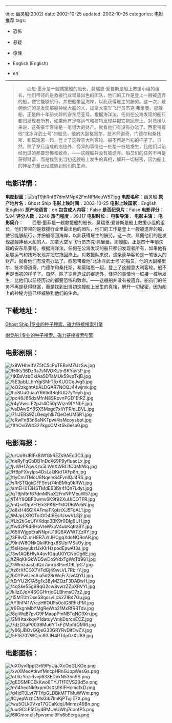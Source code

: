 
---
title: 幽灵船(2002)
date: 2002-10-25
updated: 2002-10-25
categories: 电影推荐
tags:
- 恐怖
- 悬疑
- 惊悚

- English (English)
- en
---


> 　　西恩·墨菲是一艘救援船的船长，莫瑞恩·爱普斯是船上救援小组的组长，他们带领的是救援行业里最出色的团队，他们的工作是登上一艘被遗弃的船，使它能够航行，并把船带回海岸，以此获得雇主的酬劳。这一次，雇佣他们的是发现那艘神秘大船的人，加拿大空军飞行员杰克·弗里曼。那艘船，正是四十年前失踪的安东尼亚号。根据海洋法，任何在公海发现的船只都归发现者所有，如果他有足够运气和技巧发现并把它拖回岸上。对救援队来说，这条豪华客轮是一笔很大的财产。就看他们有没有办法了。西恩带着他“北冰洋武士号”的船员，他的大副格里尔，技术师道奇，门德尔和桑托斯，和莫瑞恩一起，登上了这艘意大利客轮。船不再是当初的样子了。自然。除了岁月造成的痕迹外，怪异的事情也一桩接一桩地发生，比他们以前经历过的都要恐怖和致命。——这艘船并没有被遗弃。船员们的任务不再是获得财富，而是找到出当初这艘船上发生的真相，解开一切秘密，因为船上的神秘力量已经威胁到他们的生命。

## **电影详情**：

**电影封面**：<img src="https://image.tmdb.org/t/p/w200/qT9jhRnf67dmMNpX2FmNPMeuW57.jpg" alt="/qT9jhRnf67dmMNpX2FmNPMeuW57.jpg" title="/qT9jhRnf67dmMNpX2FmNPMeuW57.jpg">
**电影名称**：幽灵船
**原产地片名**：Ghost Ship
**电影上映时间**：2002-10-25
**电影上映国家**：English (English)
**原产地语言**：en
**包含成人内容**：False
**是否纪录片**：False
**电影评分**：5.94
**评分人数**：2246
**热门程度**：39.117
**电影时长**：
**电影导演**：
**电影主演**：
**电影简介**：　　西恩·墨菲是一艘救援船的船长，莫瑞恩·爱普斯是船上救援小组的组长，他们带领的是救援行业里最出色的团队，他们的工作是登上一艘被遗弃的船，使它能够航行，并把船带回海岸，以此获得雇主的酬劳。这一次，雇佣他们的是发现那艘神秘大船的人，加拿大空军飞行员杰克·弗里曼。那艘船，正是四十年前失踪的安东尼亚号。根据海洋法，任何在公海发现的船只都归发现者所有，如果他有足够运气和技巧发现并把它拖回岸上。对救援队来说，这条豪华客轮是一笔很大的财产。就看他们有没有办法了。西恩带着他“北冰洋武士号”的船员，他的大副格里尔，技术师道奇，门德尔和桑托斯，和莫瑞恩一起，登上了这艘意大利客轮。船不再是当初的样子了。自然。除了岁月造成的痕迹外，怪异的事情也一桩接一桩地发生，比他们以前经历过的都要恐怖和致命。——这艘船并没有被遗弃。船员们的任务不再是获得财富，而是找到出当初这艘船上发生的真相，解开一切秘密，因为船上的神秘力量已经威胁到他们的生命。

## **下载地址**：
[Ghost Ship |专业的种子搜索、磁力链接搜索引擎](https://movie.amd794.com:2083/?search=Ghost%20Ship&ordering=&mode=match_phrase&page_size=10&page=1)

[幽灵船 |专业的种子搜索、磁力链接搜索引擎](https://movie.amd794.com:2083/?search=%E5%B9%BD%E7%81%B5%E8%88%B9&ordering=&mode=match_phrase&page_size=10&page=1)
 

## **电影剧照**：
<img src="https://image.tmdb.org/t/p/original/x8WHhVifVZ5tC5cPuTEBvMZUzSw.jpg" alt="/x8WHhVifVZ5tC5cPuTEBvMZUzSw.jpg" title="/x8WHhVifVZ5tC5cPuTEBvMZUzSw.jpg"><img src="https://image.tmdb.org/t/p/original/l5lKs36Dz3a7sNVOKUtnSKYaVsP.jpg" alt="/l5lKs36Dz3a7sNVOKUtnSKYaVsP.jpg" title="/l5lKs36Dz3a7sNVOKUtnSKYaVsP.jpg"><img src="https://image.tmdb.org/t/p/original/1KBsVzbCkIAa5DTaMUk59vpTxjB.jpg" alt="/1KBsVzbCkIAa5DTaMUk59vpTxjB.jpg" title="/1KBsVzbCkIAa5DTaMUk59vpTxjB.jpg"><img src="https://image.tmdb.org/t/p/original/5E3pbLLhnYgiSMrT5xKUOCqJvg5.jpg" alt="/5E3pbLLhnYgiSMrT5xKUOCqJvg5.jpg" title="/5E3pbLLhnYgiSMrT5xKUOCqJvg5.jpg"><img src="https://image.tmdb.org/t/p/original/oO2zkgntAbALDGAR7NOQJ44wjmk.jpg" alt="/oO2zkgntAbALDGAR7NOQJ44wjmk.jpg" title="/oO2zkgntAbALDGAR7NOQJ44wjmk.jpg"><img src="https://image.tmdb.org/t/p/original/hc8UuGuaaYR6tidf8qRUQ7yYeyh.jpg" alt="/hc8UuGuaaYR6tidf8qRUQ7yYeyh.jpg" title="/hc8UuGuaaYR6tidf8qRUQ7yYeyh.jpg"><img src="https://image.tmdb.org/t/p/original/pc48J66dxMfnN8SRpvnPGD1EtRZ.jpg" alt="/pc48J66dxMfnN8SRpvnPGD1EtRZ.jpg" title="/pc48J66dxMfnN8SRpvnPGD1EtRZ.jpg"><img src="https://image.tmdb.org/t/p/original/r4yVwsLF2pJr4C50pWizn9fYNbF.jpg" alt="/r4yVwsLF2pJr4C50pWizn9fYNbF.jpg" title="/r4yVwsLF2pJr4C50pWizn9fYNbF.jpg"><img src="https://image.tmdb.org/t/p/original/vsDAwSY8SX5Mxgd7xIiYFRmLBVL.jpg" alt="/vsDAwSY8SX5Mxgd7xIiYFRmLBVL.jpg" title="/vsDAwSY8SX5Mxgd7xIiYFRmLBVL.jpg"><img src="https://image.tmdb.org/t/p/original/71rJEBS9ZLGeqyhlk7QeOeUM6R1.jpg" alt="/71rJEBS9ZLGeqyhlk7QeOeUM6R1.jpg" title="/71rJEBS9ZLGeqyhlk7QeOeUM6R1.jpg"><img src="https://image.tmdb.org/t/p/original/cRwFn83n6aNKTpwi4isMcoysbpt.jpg" alt="/cRwFn83n6aNKTpwi4isMcoysbpt.jpg" title="/cRwFn83n6aNKTpwi4isMcoysbpt.jpg"><img src="https://image.tmdb.org/t/p/original/1fhOv6W432i1kgcCMktSki1esa0.jpg" alt="/1fhOv6W432i1kgcCMktSki1esa0.jpg" title="/1fhOv6W432i1kgcCMktSki1esa0.jpg">

## **电影海报**：
<img src="https://image.tmdb.org/t/p/original/urUo9sIRlFk8WfGkREZs9AEq3C3.jpg" alt="/urUo9sIRlFk8WfGkREZs9AEq3C3.jpg" title="/urUo9sIRlFk8WfGkREZs9AEq3C3.jpg"><img src="https://image.tmdb.org/t/p/original/neRyFqCbDB1nDcX69P9yfluaoLx.jpg" alt="/neRyFqCbDB1nDcX69P9yfluaoLx.jpg" title="/neRyFqCbDB1nDcX69P9yfluaoLx.jpg"><img src="https://image.tmdb.org/t/p/original/jvWH12qwKzx5LWnXWRLIfC0MrWq.jpg" alt="/jvWH12qwKzx5LWnXWRLIfC0MrWq.jpg" title="/jvWH12qwKzx5LWnXWRLIfC0MrWq.jpg"><img src="https://image.tmdb.org/t/p/original/HBpFXvylps4DsLaQKidTAFp8n.jpg" alt="/HBpFXvylps4DsLaQKidTAFp8n.jpg" title="/HBpFXvylps4DsLaQKidTAFp8n.jpg"><img src="https://image.tmdb.org/t/p/original/flyCmrTMoU8NqeleS4FvnlQJ4RS.jpg" alt="/flyCmrTMoU8NqeleS4FvnlQJ4RS.jpg" title="/flyCmrTMoU8NqeleS4FvnlQJ4RS.jpg"><img src="https://image.tmdb.org/t/p/original/sRrSTQgkDFF9ost74nBMtq9kRWt.jpg" alt="/sRrSTQgkDFF9ost74nBMtq9kRWt.jpg" title="/sRrSTQgkDFF9ost74nBMtq9kRWt.jpg"><img src="https://image.tmdb.org/t/p/original/amEH013HSTMdE63l9r4fQn7Ldyt.jpg" alt="/amEH013HSTMdE63l9r4fQn7Ldyt.jpg" title="/amEH013HSTMdE63l9r4fQn7Ldyt.jpg"><img src="https://image.tmdb.org/t/p/original/qT9jhRnf67dmMNpX2FmNPMeuW57.jpg" alt="/qT9jhRnf67dmMNpX2FmNPMeuW57.jpg" title="/qT9jhRnf67dmMNpX2FmNPMeuW57.jpg"><img src="https://image.tmdb.org/t/p/original/iT4Y9QBF0wmv6K9f92XuUiCOTFR.jpg" alt="/iT4Y9QBF0wmv6K9f92XuUiCOTFR.jpg" title="/iT4Y9QBF0wmv6K9f92XuUiCOTFR.jpg"><img src="https://image.tmdb.org/t/p/original/mQsdDpVEfElx3PK6H1kIQD6Wd5N.jpg" alt="/mQsdDpVEfElx3PK6H1kIQD6Wd5N.jpg" title="/mQsdDpVEfElx3PK6H1kIQD6Wd5N.jpg"><img src="https://image.tmdb.org/t/p/original/o8xH46GiXAFmeFKpIstXJ5FqAL1.jpg" alt="/o8xH46GiXAFmeFKpIstXJ5FqAL1.jpg" title="/o8xH46GiXAFmeFKpIstXJ5FqAL1.jpg"><img src="https://image.tmdb.org/t/p/original/iMJpLXROToIOO4I6EsrUswVL8j2.jpg" alt="/iMJpLXROToIOO4I6EsrUswVL8j2.jpg" title="/iMJpLXROToIOO4I6EsrUswVL8j2.jpg"><img src="https://image.tmdb.org/t/p/original/fLb2tiGqUfVKdqo3BK9r0DIg9UH.jpg" alt="/fLb2tiGqUfVKdqo3BK9r0DIg9UH.jpg" title="/fLb2tiGqUfVKdqo3BK9r0DIg9UH.jpg"><img src="https://image.tmdb.org/t/p/original/fwd2P9dRHoVIeWxpV4ubKqtrzBY.jpg" alt="/fwd2P9dRHoVIeWxpV4ubKqtrzBY.jpg" title="/fwd2P9dRHoVIeWxpV4ubKqtrzBY.jpg"><img src="https://image.tmdb.org/t/p/original/656WjgpEraNNprU19Q6AWWTZzRY.jpg" alt="/656WjgpEraNNprU19Q6AWWTZzRY.jpg" title="/656WjgpEraNNprU19Q6AWWTZzRY.jpg"><img src="https://image.tmdb.org/t/p/original/3F8vQLmH8R7uYJHOgqXdoNQRoAR.jpg" alt="/3F8vQLmH8R7uYJHOgqXdoNQRoAR.jpg" title="/3F8vQLmH8R7uYJHOgqXdoNQRoAR.jpg"><img src="https://image.tmdb.org/t/p/original/9IntW8ONkQkiIKhqx8SUpiMSaOy.jpg" alt="/9IntW8ONkQkiIKhqx8SUpiMSaOy.jpg" title="/9IntW8ONkQkiIKhqx8SUpiMSaOy.jpg"><img src="https://image.tmdb.org/t/p/original/5sHpeyukzlJxKIrHzpodEpwAf3s.jpg" alt="/5sHpeyukzlJxKIrHzpodEpwAf3s.jpg" title="/5sHpeyukzlJxKIrHzpodEpwAf3s.jpg"><img src="https://image.tmdb.org/t/p/original/3w1AQBHIyA4ovfGquU0YCNbOg6E.jpg" alt="/3w1AQBHIyA4ovfGquU0YCNbOg6E.jpg" title="/3w1AQBHIyA4ovfGquU0YCNbOg6E.jpg"><img src="https://image.tmdb.org/t/p/original/tZRqKkGkWD5wDo9YdxTgWoTd981.jpg" alt="/tZRqKkGkWD5wDo9YdxTgWoTd981.jpg" title="/tZRqKkGkWD5wDo9YdxTgWoTd981.jpg"><img src="https://image.tmdb.org/t/p/original/3WmzaasLdQo7anrp8PxeO9LlpG7.jpg" alt="/3WmzaasLdQo7anrp8PxeO9LlpG7.jpg" title="/3WmzaasLdQo7anrp8PxeO9LlpG7.jpg"><img src="https://image.tmdb.org/t/p/original/tz6rXfCGX7VFdGj49wLVL7RbirY.jpg" alt="/tz6rXfCGX7VFdGj49wLVL7RbirY.jpg" title="/tz6rXfCGX7VFdGj49wLVL7RbirY.jpg"><img src="https://image.tmdb.org/t/p/original/b0YPwUecAia5d28rWqFr7JvAQYU.jpg" alt="/b0YPwUecAia5d28rWqFr7JvAQYU.jpg" title="/b0YPwUecAia5d28rWqFr7JvAQYU.jpg"><img src="https://image.tmdb.org/t/p/original/tErYU2K7A5g1x38yMZQzF3DABwH.jpg" alt="/tErYU2K7A5g1x38yMZQzF3DABwH.jpg" title="/tErYU2K7A5g1x38yMZQzF3DABwH.jpg"><img src="https://image.tmdb.org/t/p/original/4qSke55g9BqG2cw8vwzZZpXRVYI.jpg" alt="/4qSke55g9BqG2cw8vwzZZpXRVYI.jpg" title="/4qSke55g9BqG2cw8vwzZZpXRVYI.jpg"><img src="https://image.tmdb.org/t/p/original/kIlzZJqV4SCGHrrjoGLBhmsO7z2.jpg" alt="/kIlzZJqV4SCGHrrjoGLBhmsO7z2.jpg" title="/kIlzZJqV4SCGHrrjoGLBhmsO7z2.jpg"><img src="https://image.tmdb.org/t/p/original/15MT0trDxe58qssvLcS2ZIBd7Gu.jpg" alt="/15MT0trDxe58qssvLcS2ZIBd7Gu.jpg" title="/15MT0trDxe58qssvLcS2ZIBd7Gu.jpg"><img src="https://image.tmdb.org/t/p/original/tY9hP41WrczH6OUFs0oIG8RhkPM.jpg" alt="/tY9hP41WrczH6OUFs0oIG8RhkPM.jpg" title="/tY9hP41WrczH6OUFs0oIG8RhkPM.jpg"><img src="https://image.tmdb.org/t/p/original/r9EkgnMbYMgReWra21MxRfRRTdv.jpg" alt="/r9EkgnMbYMgReWra21MxRfRRTdv.jpg" title="/r9EkgnMbYMgReWra21MxRfRRTdv.jpg"><img src="https://image.tmdb.org/t/p/original/8giWq87pvG9FMaopPmNBTqNC9Xn.jpg" alt="/8giWq87pvG9FMaopPmNBTqNC9Xn.jpg" title="/8giWq87pvG9FMaopPmNBTqNC9Xn.jpg"><img src="https://image.tmdb.org/t/p/original/2MHtaxkqvP1datuyVmkDqrcnECZ.jpg" alt="/2MHtaxkqvP1datuyVmkDqrcnECZ.jpg" title="/2MHtaxkqvP1datuyVmkDqrcnECZ.jpg"><img src="https://image.tmdb.org/t/p/original/7dzD3aP0039Mu6YTxFZMpfdQMRI.jpg" alt="/7dzD3aP0039Mu6YTxFZMpfdQMRI.jpg" title="/7dzD3aP0039Mu6YTxFZMpfdQMRI.jpg"><img src="https://image.tmdb.org/t/p/original/y66jJBOvGGjeG33GRYRvDitEwZV.jpg" alt="/y66jJBOvGGjeG33GRYRvDitEwZV.jpg" title="/y66jJBOvGGjeG33GRYRvDitEwZV.jpg"><img src="https://image.tmdb.org/t/p/original/5Ff8702WCjrc93JH4RTdp0zXU89.jpg" alt="/5Ff8702WCjrc93JH4RTdp0zXU89.jpg" title="/5Ff8702WCjrc93JH4RTdp0zXU89.jpg">

## **电影图标**：
<img src="https://image.tmdb.org/t/p/original/uXOyvRppt3r69PyUaJXcOqGLKOe.png" alt="/uXOyvRppt3r69PyUaJXcOqGLKOe.png" title="/uXOyvRppt3r69PyUaJXcOqGLKOe.png"><img src="https://image.tmdb.org/t/p/original/xwXMeoAtkwfMncpHRnGJopWesGs.png" alt="/xwXMeoAtkwfMncpHRnGJopWesGs.png" title="/xwXMeoAtkwfMncpHRnGJopWesGs.png"><img src="https://image.tmdb.org/t/p/original/oL6zYozidvvji633EDvxN535n9S.png" alt="/oL6zYozidvvji633EDvxN535n9S.png" title="/oL6zYozidvvji633EDvxN535n9S.png"><img src="https://image.tmdb.org/t/p/original/gEDSMFCEkKwo8TYJTfFEVS29d5x.png" alt="/gEDSMFCEkKwo8TYJTfFEVS29d5x.png" title="/gEDSMFCEkKwo8TYJTfFEVS29d5x.png"><img src="https://image.tmdb.org/t/p/original/m14heoNk9xpm0sXs9KlFHcmc1kD.png" alt="/m14heoNk9xpm0sXs9KlFHcmc1kD.png" title="/m14heoNk9xpm0sXs9KlFHcmc1kD.png"><img src="https://image.tmdb.org/t/p/original/d4ldT0Lvt7F1YpGLDBkMFTMuWWm.png" alt="/d4ldT0Lvt7F1YpGLDBkMFTMuWWm.png" title="/d4ldT0Lvt7F1YpGLDBkMFTMuWWm.png"><img src="https://image.tmdb.org/t/p/original/lCyepWznCMsGib7ImKjPTujlE7X.png" alt="/lCyepWznCMsGib7ImKjPTujlE7X.png" title="/lCyepWznCMsGib7ImKjPTujlE7X.png"><img src="https://image.tmdb.org/t/p/original/wu5OLk0VxeT7GCaKdqUMnmz49Bn.png" alt="/wu5OLk0VxeT7GCaKdqUMnmz49Bn.png" title="/wu5OLk0VxeT7GCaKdqUMnmz49Bn.png"><img src="https://image.tmdb.org/t/p/original/uur9CcP5tDy4BMUeUWhj7confP5.png" alt="/uur9CcP5tDy4BMUeUWhj7confP5.png" title="/uur9CcP5tDy4BMUeUWhj7confP5.png"><img src="https://image.tmdb.org/t/p/original/6llGmonelsFpwsmei9Fs6bEcrga.png" alt="/6llGmonelsFpwsmei9Fs6bEcrga.png" title="/6llGmonelsFpwsmei9Fs6bEcrga.png">
